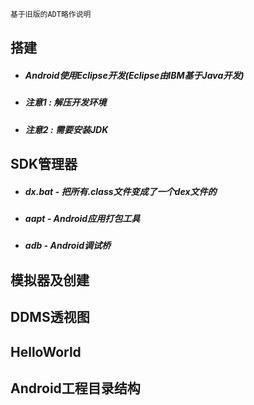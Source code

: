 ```java
基于旧版的ADT略作说明
```

## 搭建

* ##### Android使用Eclipse开发\(Eclipse由IBM基于Java开发\)
* ##### 注意1 : 解压开发环境
* ##### 注意2 : 需要安装JDK

## SDK管理器

* ##### dx.bat - 把所有.class文件变成了一个dex文件的
* ##### aapt - Android应用打包工具
* ##### adb - Android调试桥

## 模拟器及创建

## DDMS透视图

## HelloWorld

## Android工程目录结构



